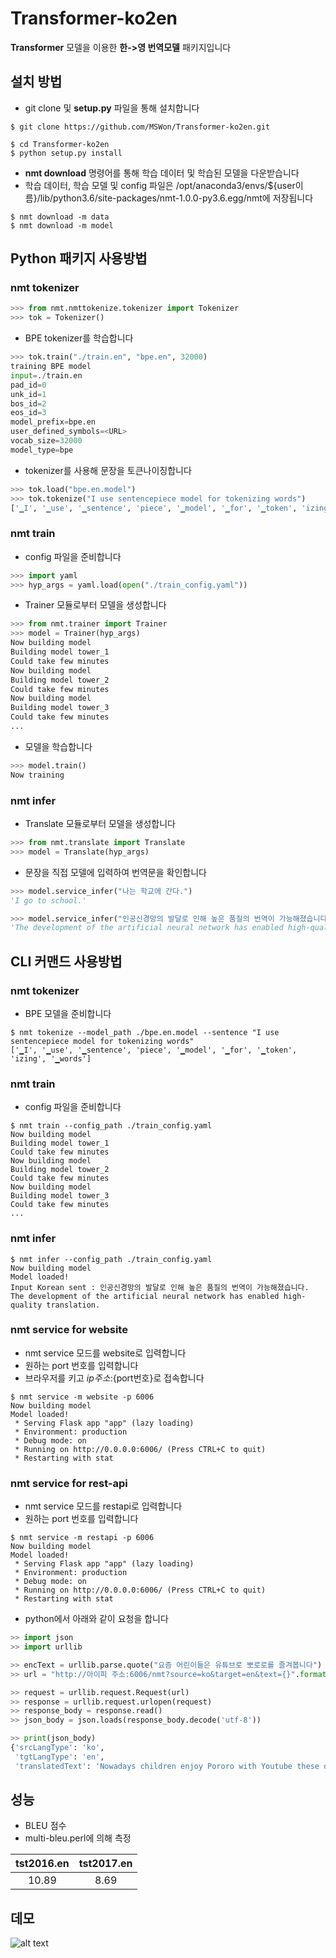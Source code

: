 # Transformer-ko2en
**Transformer** 모델을 이용한 **한->영 번역모델** 패키지입니다

## 설치 방법

- git clone 및 **setup.py** 파일을 통해 설치합니다
```
$ git clone https://github.com/MSWon/Transformer-ko2en.git
```
```
$ cd Transformer-ko2en
$ python setup.py install
```

- **nmt download** 명령어를 통해 학습 데이터 및 학습된 모델을 다운받습니다
- 학습 데이터, 학습 모델 및 config 파일은 /opt/anaconda3/envs/${user이름}/lib/python3.6/site-packages/nmt-1.0.0-py3.6.egg/nmt에 저장됩니다
```
$ nmt download -m data
$ nmt download -m model
```

## Python 패키지 사용방법

### nmt tokenizer
```python
>>> from nmt.nmttokenize.tokenizer import Tokenizer
>>> tok = Tokenizer()
```
- BPE tokenizer를 학습합니다
```python
>>> tok.train("./train.en", "bpe.en", 32000)
training BPE model
input=./train.en 
pad_id=0 
unk_id=1                     
bos_id=2 
eos_id=3                     
model_prefix=bpe.en                     
user_defined_symbols=<URL>                     
vocab_size=32000                     
model_type=bpe
```
- tokenizer를 사용해 문장을 토큰나이징합니다
```python
>>> tok.load("bpe.en.model")
>>> tok.tokenize("I use sentencepiece model for tokenizing words")
['▁I', '▁use', '▁sentence', 'piece', '▁model', '▁for', '▁token', 'izing', '▁words']
```

### nmt train
- config 파일을 준비합니다
```python
>>> import yaml
>>> hyp_args = yaml.load(open("./train_config.yaml"))
```
- Trainer 모듈로부터 모델을 생성합니다
```python
>>> from nmt.trainer import Trainer
>>> model = Trainer(hyp_args)
Now building model
Building model tower_1
Could take few minutes
Now building model
Building model tower_2
Could take few minutes
Now building model
Building model tower_3
Could take few minutes
...
```
- 모델을 학습합니다
```python
>>> model.train()
Now training
```

### nmt infer
- Translate 모듈로부터 모델을 생성합니다
```python
>>> from nmt.translate import Translate
>>> model = Translate(hyp_args)
```
- 문장을 직접 모델에 입력하여 번역문을 확인합니다
```python
>>> model.service_infer("나는 학교에 간다.")
'I go to school.'
```
```python
>>> model.service_infer("인공신경망의 발달로 인해 높은 품질의 번역이 가능해졌습니다.")
'The development of the artificial neural network has enabled high-quality translation.'
```

## CLI 커맨드 사용방법

### nmt tokenizer
- BPE 모델을 준비합니다
```
$ nmt tokenize --model_path ./bpe.en.model --sentence "I use sentencepiece model for tokenizing words"
['▁I', '▁use', '▁sentence', 'piece', '▁model', '▁for', '▁token', 'izing', '▁words']
```

### nmt train
- config 파일을 준비합니다
```
$ nmt train --config_path ./train_config.yaml
Now building model
Building model tower_1
Could take few minutes
Now building model
Building model tower_2
Could take few minutes
Now building model
Building model tower_3
Could take few minutes
...
```

### nmt infer

```
$ nmt infer --config_path ./train_config.yaml
Now building model
Model loaded!
Input Korean sent : 인공신경망의 발달로 인해 높은 품질의 번역이 가능해졌습니다.
The development of the artificial neural network has enabled high-quality translation.
```

### nmt service for website
- nmt service 모드를 website로 입력합니다
- 원하는 port 번호를 입력합니다
- 브라우저를 키고 ${ip주소}:${port번호}로 접속합니다
```
$ nmt service -m website -p 6006
Now building model
Model loaded!
 * Serving Flask app "app" (lazy loading)
 * Environment: production
 * Debug mode: on
 * Running on http://0.0.0.0:6006/ (Press CTRL+C to quit)
 * Restarting with stat
```

### nmt service for rest-api

- nmt service 모드를 restapi로 입력합니다
- 원하는 port 번호를 입력합니다

```
$ nmt service -m restapi -p 6006
Now building model
Model loaded!
 * Serving Flask app "app" (lazy loading)
 * Environment: production
 * Debug mode: on
 * Running on http://0.0.0.0:6006/ (Press CTRL+C to quit)
 * Restarting with stat
```

- python에서 아래와 같이 요청을 합니다

```python
>> import json
>> import urllib

>> encText = urllib.parse.quote("요즘 어린이들은 유튜브로 뽀로로를 즐겨봅니다")
>> url = "http://아이피 주소:6006/nmt?source=ko&target=en&text={}".format(encText)

>> request = urllib.request.Request(url)
>> response = urllib.request.urlopen(request)
>> response_body = response.read()
>> json_body = json.loads(response_body.decode('utf-8'))

>> print(json_body)
{'srcLangType': 'ko',
 'tgtLangType': 'en',
 'translatedText': 'Nowadays children enjoy Pororo with Youtube these days.'}
```


## 성능

- BLEU 점수
- multi-bleu.perl에 의해 측정

| tst2016.en    | tst2017.en    |
|:-------------:|:-------------:|
| 10.89 | 8.69 |



## 데모

![alt text](https://github.com/MSWon/Transformer-ko2en/blob/develop/img/ko2en_demo.gif)
